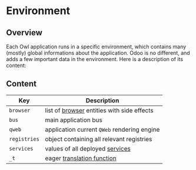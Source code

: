 # Environment

## Overview

Each Owl application runs in a specific environment, which contains many (mostly)
global informations about the application. Odoo is no different, and adds a few
important data in the environment. Here is a description of its content:

## Content

| Key          | Description                                              |
| ------------ | -------------------------------------------------------- |
| `browser`    | list of [browser](browser.md) entities with side effects |
| `bus`        | main application bus                                     |
| `qweb`       | application current `QWeb` rendering engine              |
| `registries` | object containing all relevant registries                |
| `services`   | values of all deployed [services](services/readme.md)    |
| `_t`         | eager [translation function](localization.md#_t)         |
